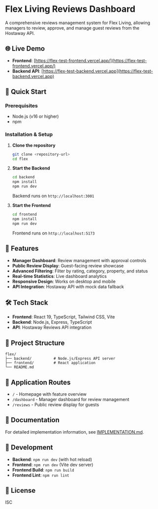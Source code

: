 # Flex Living Reviews Dashboard

A comprehensive reviews management system for Flex Living, allowing managers to review, approve, and manage guest reviews from the Hostaway API.

## 🌐 Live Demo

- **Frontend**: [https://flex-test-frontend.vercel.app/](https://flex-test-frontend.vercel.app/)
- **Backend API**: [https://flex-test-backend.vercel.app](https://flex-test-backend.vercel.app)

## 🚀 Quick Start

### Prerequisites
- Node.js (v16 or higher)
- npm

### Installation & Setup

1. **Clone the repository**
   ```bash
   git clone <repository-url>
   cd flex
   ```

2. **Start the Backend**
   ```bash
   cd backend
   npm install
   npm run dev
   ```
   Backend runs on `http://localhost:3001`

3. **Start the Frontend**
   ```bash
   cd frontend
   npm install
   npm run dev
   ```
   Frontend runs on `http://localhost:5173`

## 📱 Features

- **Manager Dashboard**: Review management with approval controls
- **Public Review Display**: Guest-facing review showcase
- **Advanced Filtering**: Filter by rating, category, property, and status
- **Real-time Statistics**: Live dashboard analytics
- **Responsive Design**: Works on desktop and mobile
- **API Integration**: Hostaway API with mock data fallback

## 🛠️ Tech Stack

- **Frontend**: React 19, TypeScript, Tailwind CSS, Vite
- **Backend**: Node.js, Express, TypeScript
- **API**: Hostaway Reviews API integration

## 📁 Project Structure

```
flex/
├── backend/          # Node.js/Express API server
├── frontend/         # React application
└── README.md
```

## 🔗 Application Routes

- `/` - Homepage with feature overview
- `/dashboard` - Manager dashboard for review management
- `/reviews` - Public review display for guests

## 📖 Documentation

For detailed implementation information, see [IMPLEMENTATION.md](./IMPLEMENTATION.md).

## 🚀 Development

- **Backend**: `npm run dev` (with hot reload)
- **Frontend**: `npm run dev` (Vite dev server)
- **Frontend Build**: `npm run build`
- **Frontend Lint**: `npm run lint`

## 📄 License

ISC